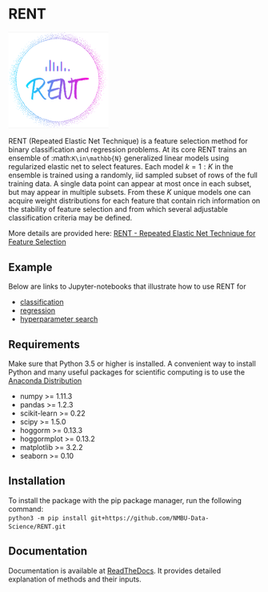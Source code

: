 RENT
====

<img src="/images/RENT_logo.png" width="200"/>

RENT (Repeated Elastic Net Technique) is a feature selection method for binary classification and regression problems. At its core
RENT trains an ensemble of :math:`K\in\mathbb{N}` generalized linear models using regularized elastic net to select features. Each model $k=1:K$ in the ensemble is trained using a randomly, iid sampled subset of rows of the full training data. A single data point can appear at most once in each subset, but may appear in multiple subsets. From these $K$ unique models one can acquire weight distributions for each
feature that contain rich information on the stability of feature selection and from which several adjustable classification criteria may be
defined.

More details are provided here: [RENT - Repeated Elastic Net Technique for Feature Selection](https://arxiv.org/abs/2009.12780v2)

Example
-------

Below are links to Jupyter-notebooks that illustrate how to use RENT for	

* [classification](https://github.com/NMBU-Data-Science/RENT/blob/master/examples/Classification_example.ipynb) 
* [regression](https://github.com/NMBU-Data-Science/RENT/blob/master/examples/Regression_example.ipynb)
* [hyperparameter search](https://github.com/NMBU-Data-Science/RENT/blob/master/examples/Extensive_hyperparameter_search.ipynb)



Requirements
------------
Make sure that Python 3.5 or higher is installed. A convenient way to install Python and many useful packages for scientific computing is to use the [Anaconda Distribution](https://www.anaconda.com/products/individual)

* numpy >= 1.11.3
* pandas >= 1.2.3
* scikit-learn >= 0.22
* scipy >= 1.5.0
* hoggorm >= 0.13.3
* hoggormplot >= 0.13.2
* matplotlib >= 3.2.2
* seaborn >= 0.10



Installation
------------
To install the package with the pip package manager, run the following command:  
`python3 -m pip install git+https://github.com/NMBU-Data-Science/RENT.git`



Documentation
-------------

Documentation is available at [ReadTheDocs](https://rent.readthedocs.io/en/latest/). It provides detailed explanation of methods and their inputs.

